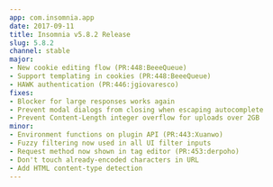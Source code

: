 ```yaml
---
app: com.insomnia.app
date: 2017-09-11
title: Insomnia v5.8.2 Release
slug: 5.8.2
channel: stable
major:
- New cookie editing flow (PR:448:BeeeQueue)
- Support templating in cookies (PR:448:BeeeQueue)
- HAWK authentication (PR:446:jgiovaresco)
fixes:
- Blocker for large responses works again
- Prevent modal dialogs from closing when escaping autocomplete
- Prevent Content-Length integer overflow for uploads over 2GB
minor:
- Environment functions on plugin API (PR:443:Xuanwo)
- Fuzzy filtering now used in all UI filter inputs
- Request method now shown in tag editor (PR:453:derpoho)
- Don't touch already-encoded characters in URL
- Add HTML content-type detection
---
```

